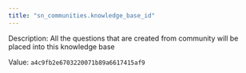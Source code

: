 ```yaml
---
title: "sn_communities.knowledge_base_id"
---
```


Description: All the questions that are created from community will be placed into this knowledge base

Value: `a4c9fb2e6703220071b89a6617415af9`
